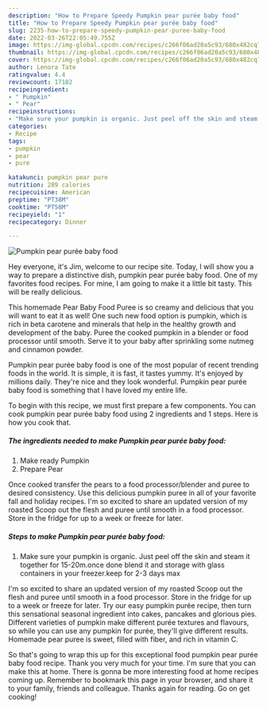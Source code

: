 ```yaml
---
description: "How to Prepare Speedy Pumpkin pear purée baby food"
title: "How to Prepare Speedy Pumpkin pear purée baby food"
slug: 2235-how-to-prepare-speedy-pumpkin-pear-puree-baby-food
date: 2022-03-26T22:05:49.755Z
image: https://img-global.cpcdn.com/recipes/c266f06ad20a5c93/680x482cq70/pumpkin-pear-puree-baby-food-recipe-main-photo.jpg
thumbnail: https://img-global.cpcdn.com/recipes/c266f06ad20a5c93/680x482cq70/pumpkin-pear-puree-baby-food-recipe-main-photo.jpg
cover: https://img-global.cpcdn.com/recipes/c266f06ad20a5c93/680x482cq70/pumpkin-pear-puree-baby-food-recipe-main-photo.jpg
author: Lenora Tate
ratingvalue: 4.4
reviewcount: 17182
recipeingredient:
- " Pumpkin"
- " Pear"
recipeinstructions:
- "Make sure your pumpkin is organic. Just peel off the skin and steam it together for 15-20m.once done blend it and storage with glass containers in your freezer.keep for 2-3 days max"
categories:
- Recipe
tags:
- pumpkin
- pear
- pure

katakunci: pumpkin pear pure 
nutrition: 289 calories
recipecuisine: American
preptime: "PT38M"
cooktime: "PT58M"
recipeyield: "1"
recipecategory: Dinner

---
```



![Pumpkin pear purée baby food](https://img-global.cpcdn.com/recipes/c266f06ad20a5c93/680x482cq70/pumpkin-pear-puree-baby-food-recipe-main-photo.jpg)

Hey everyone, it's Jim, welcome to our recipe site. Today, I will show you a way to prepare a distinctive dish, pumpkin pear purée baby food. One of my favorites food recipes. For mine, I am going to make it a little bit tasty. This will be really delicious.

This homemade Pear Baby Food Puree is so creamy and delicious that you will want to eat it as well! One such new food option is pumpkin, which is rich in beta carotene and minerals that help in the healthy growth and development of the baby. Puree the cooked pumpkin in a blender or food processor until smooth. Serve it to your baby after sprinkling some nutmeg and cinnamon powder.

Pumpkin pear purée baby food is one of the most popular of recent trending foods in the world. It is simple, it is fast, it tastes yummy. It's enjoyed by millions daily. They're nice and they look wonderful. Pumpkin pear purée baby food is something that I have loved my entire life.


To begin with this recipe, we must first prepare a few components. You can cook pumpkin pear purée baby food using 2 ingredients and 1 steps. Here is how you cook that.

<!--inarticleads1-->

##### The ingredients needed to make Pumpkin pear purée baby food:

1. Make ready  Pumpkin
1. Prepare  Pear


Once cooked transfer the pears to a food processor/blender and puree to desired consistency. Use this delicious pumpkin puree in all of your favorite fall and holiday recipes. I&#39;m so excited to share an updated version of my roasted Scoop out the flesh and puree until smooth in a food processor. Store in the fridge for up to a week or freeze for later. 

<!--inarticleads2-->

##### Steps to make Pumpkin pear purée baby food:

1. Make sure your pumpkin is organic. Just peel off the skin and steam it together for 15-20m.once done blend it and storage with glass containers in your freezer.keep for 2-3 days max


I&#39;m so excited to share an updated version of my roasted Scoop out the flesh and puree until smooth in a food processor. Store in the fridge for up to a week or freeze for later. Try our easy pumpkin purée recipe, then turn this sensational seasonal ingredient into cakes, pancakes and glorious pies. Different varieties of pumpkin make different purée textures and flavours, so while you can use any pumpkin for purée, they&#39;ll give different results. Homemade pear puree is sweet, filled with fiber, and rich in vitamin C. 

So that's going to wrap this up for this exceptional food pumpkin pear purée baby food recipe. Thank you very much for your time. I'm sure that you can make this at home. There is gonna be more interesting food at home recipes coming up. Remember to bookmark this page in your browser, and share it to your family, friends and colleague. Thanks again for reading. Go on get cooking!
